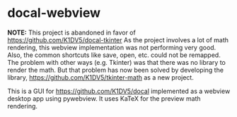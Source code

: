 # docal-webview

**NOTE:** This project is abandoned in favor of
https://github.com/K1DV5/docal-tkinter As the project involves a lot of math
rendering, this webview implementation was not performing very good. Also, the
common shortcuts like save, open, etc. could not be remapped. The problem with
other ways (e.g. Tkinter) was that there was no library to render the math. But
that problem has now been solved by developing the library,
https://github.com/K1DV5/tkinter-math as a new project.

This is a GUI for https://github.com/K1DV5/docal implemented as a webview
desktop app using pywebview. It uses KaTeX for the preview math rendering.
